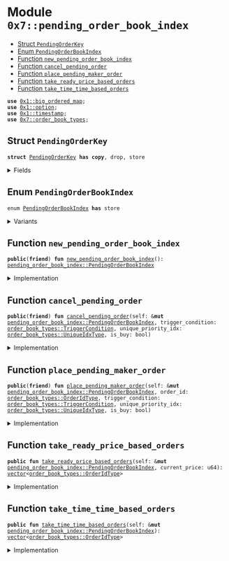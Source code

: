 
<a id="0x7_pending_order_book_index"></a>

# Module `0x7::pending_order_book_index`



-  [Struct `PendingOrderKey`](#0x7_pending_order_book_index_PendingOrderKey)
-  [Enum `PendingOrderBookIndex`](#0x7_pending_order_book_index_PendingOrderBookIndex)
-  [Function `new_pending_order_book_index`](#0x7_pending_order_book_index_new_pending_order_book_index)
-  [Function `cancel_pending_order`](#0x7_pending_order_book_index_cancel_pending_order)
-  [Function `place_pending_maker_order`](#0x7_pending_order_book_index_place_pending_maker_order)
-  [Function `take_ready_price_based_orders`](#0x7_pending_order_book_index_take_ready_price_based_orders)
-  [Function `take_time_time_based_orders`](#0x7_pending_order_book_index_take_time_time_based_orders)


<pre><code><b>use</b> <a href="../../aptos-framework/doc/big_ordered_map.md#0x1_big_ordered_map">0x1::big_ordered_map</a>;
<b>use</b> <a href="../../aptos-framework/../aptos-stdlib/../move-stdlib/doc/option.md#0x1_option">0x1::option</a>;
<b>use</b> <a href="../../aptos-framework/doc/timestamp.md#0x1_timestamp">0x1::timestamp</a>;
<b>use</b> <a href="order_book_types.md#0x7_order_book_types">0x7::order_book_types</a>;
</code></pre>



<a id="0x7_pending_order_book_index_PendingOrderKey"></a>

## Struct `PendingOrderKey`



<pre><code><b>struct</b> <a href="pending_order_book_index.md#0x7_pending_order_book_index_PendingOrderKey">PendingOrderKey</a> <b>has</b> <b>copy</b>, drop, store
</code></pre>



<details>
<summary>Fields</summary>


<dl>
<dt>
<code>price: u64</code>
</dt>
<dd>

</dd>
<dt>
<code>tie_breaker: <a href="order_book_types.md#0x7_order_book_types_UniqueIdxType">order_book_types::UniqueIdxType</a></code>
</dt>
<dd>

</dd>
</dl>


</details>

<a id="0x7_pending_order_book_index_PendingOrderBookIndex"></a>

## Enum `PendingOrderBookIndex`



<pre><code>enum <a href="pending_order_book_index.md#0x7_pending_order_book_index_PendingOrderBookIndex">PendingOrderBookIndex</a> <b>has</b> store
</code></pre>



<details>
<summary>Variants</summary>


<details>
<summary>V1</summary>


<details>
<summary>Fields</summary>


<dl>
<dt>
<code>price_move_down_index: <a href="../../aptos-framework/doc/big_ordered_map.md#0x1_big_ordered_map_BigOrderedMap">big_ordered_map::BigOrderedMap</a>&lt;<a href="pending_order_book_index.md#0x7_pending_order_book_index_PendingOrderKey">pending_order_book_index::PendingOrderKey</a>, <a href="order_book_types.md#0x7_order_book_types_OrderIdType">order_book_types::OrderIdType</a>&gt;</code>
</dt>
<dd>

</dd>
<dt>
<code>price_move_up_index: <a href="../../aptos-framework/doc/big_ordered_map.md#0x1_big_ordered_map_BigOrderedMap">big_ordered_map::BigOrderedMap</a>&lt;<a href="pending_order_book_index.md#0x7_pending_order_book_index_PendingOrderKey">pending_order_book_index::PendingOrderKey</a>, <a href="order_book_types.md#0x7_order_book_types_OrderIdType">order_book_types::OrderIdType</a>&gt;</code>
</dt>
<dd>

</dd>
<dt>
<code>time_based_index: <a href="../../aptos-framework/doc/big_ordered_map.md#0x1_big_ordered_map_BigOrderedMap">big_ordered_map::BigOrderedMap</a>&lt;u64, <a href="order_book_types.md#0x7_order_book_types_OrderIdType">order_book_types::OrderIdType</a>&gt;</code>
</dt>
<dd>

</dd>
</dl>


</details>

</details>

</details>

<a id="0x7_pending_order_book_index_new_pending_order_book_index"></a>

## Function `new_pending_order_book_index`



<pre><code><b>public</b>(<b>friend</b>) <b>fun</b> <a href="pending_order_book_index.md#0x7_pending_order_book_index_new_pending_order_book_index">new_pending_order_book_index</a>(): <a href="pending_order_book_index.md#0x7_pending_order_book_index_PendingOrderBookIndex">pending_order_book_index::PendingOrderBookIndex</a>
</code></pre>



<details>
<summary>Implementation</summary>


<pre><code><b>public</b>(<b>friend</b>) <b>fun</b> <a href="pending_order_book_index.md#0x7_pending_order_book_index_new_pending_order_book_index">new_pending_order_book_index</a>(): <a href="pending_order_book_index.md#0x7_pending_order_book_index_PendingOrderBookIndex">PendingOrderBookIndex</a> {
    PendingOrderBookIndex::V1 {
        price_move_up_index: new_default_big_ordered_map(),
        price_move_down_index: new_default_big_ordered_map(),
        time_based_index: new_default_big_ordered_map(),
    }
}
</code></pre>



</details>

<a id="0x7_pending_order_book_index_cancel_pending_order"></a>

## Function `cancel_pending_order`



<pre><code><b>public</b>(<b>friend</b>) <b>fun</b> <a href="pending_order_book_index.md#0x7_pending_order_book_index_cancel_pending_order">cancel_pending_order</a>(self: &<b>mut</b> <a href="pending_order_book_index.md#0x7_pending_order_book_index_PendingOrderBookIndex">pending_order_book_index::PendingOrderBookIndex</a>, trigger_condition: <a href="order_book_types.md#0x7_order_book_types_TriggerCondition">order_book_types::TriggerCondition</a>, unique_priority_idx: <a href="order_book_types.md#0x7_order_book_types_UniqueIdxType">order_book_types::UniqueIdxType</a>, is_buy: bool)
</code></pre>



<details>
<summary>Implementation</summary>


<pre><code><b>public</b>(<b>friend</b>) <b>fun</b> <a href="pending_order_book_index.md#0x7_pending_order_book_index_cancel_pending_order">cancel_pending_order</a>(
    self: &<b>mut</b> <a href="pending_order_book_index.md#0x7_pending_order_book_index_PendingOrderBookIndex">PendingOrderBookIndex</a>,
    trigger_condition: TriggerCondition,
    unique_priority_idx: UniqueIdxType,
    is_buy: bool
) {
    <b>let</b> (price_move_up_index, price_move_down_index, time_based_index) =
        trigger_condition.index(is_buy);
    <b>if</b> (price_move_up_index.is_some()) {
        self.price_move_up_index.remove(
            &<a href="pending_order_book_index.md#0x7_pending_order_book_index_PendingOrderKey">PendingOrderKey</a> {
                price: price_move_up_index.destroy_some(),
                tie_breaker: unique_priority_idx
            }
        );
    };
    <b>if</b> (price_move_down_index.is_some()) {
        self.price_move_down_index.remove(
            &<a href="pending_order_book_index.md#0x7_pending_order_book_index_PendingOrderKey">PendingOrderKey</a> {
                price: price_move_down_index.destroy_some(),
                tie_breaker: unique_priority_idx
            }
        );
    };
    <b>if</b> (time_based_index.is_some()) {
        self.time_based_index.remove(&time_based_index.destroy_some());
    };
}
</code></pre>



</details>

<a id="0x7_pending_order_book_index_place_pending_maker_order"></a>

## Function `place_pending_maker_order`



<pre><code><b>public</b>(<b>friend</b>) <b>fun</b> <a href="pending_order_book_index.md#0x7_pending_order_book_index_place_pending_maker_order">place_pending_maker_order</a>(self: &<b>mut</b> <a href="pending_order_book_index.md#0x7_pending_order_book_index_PendingOrderBookIndex">pending_order_book_index::PendingOrderBookIndex</a>, order_id: <a href="order_book_types.md#0x7_order_book_types_OrderIdType">order_book_types::OrderIdType</a>, trigger_condition: <a href="order_book_types.md#0x7_order_book_types_TriggerCondition">order_book_types::TriggerCondition</a>, unique_priority_idx: <a href="order_book_types.md#0x7_order_book_types_UniqueIdxType">order_book_types::UniqueIdxType</a>, is_buy: bool)
</code></pre>



<details>
<summary>Implementation</summary>


<pre><code><b>public</b>(<b>friend</b>) <b>fun</b> <a href="pending_order_book_index.md#0x7_pending_order_book_index_place_pending_maker_order">place_pending_maker_order</a>(
    self: &<b>mut</b> <a href="pending_order_book_index.md#0x7_pending_order_book_index_PendingOrderBookIndex">PendingOrderBookIndex</a>,
    order_id: OrderIdType,
    trigger_condition: TriggerCondition,
    unique_priority_idx: UniqueIdxType,
    is_buy: bool
) {
    // Add this order <b>to</b> the pending order book index
    <b>let</b> (price_move_down_index, price_move_up_index, time_based_index) =
        trigger_condition.index(is_buy);

    <b>if</b> (price_move_up_index.is_some()) {
        self.price_move_up_index.add(
            <a href="pending_order_book_index.md#0x7_pending_order_book_index_PendingOrderKey">PendingOrderKey</a> {
                price: price_move_up_index.destroy_some(),
                tie_breaker: unique_priority_idx
            },
            order_id
        );
    } <b>else</b> <b>if</b> (price_move_down_index.is_some()) {
        self.price_move_down_index.add(
            <a href="pending_order_book_index.md#0x7_pending_order_book_index_PendingOrderKey">PendingOrderKey</a> {
                price: price_move_down_index.destroy_some(),
                tie_breaker: unique_priority_idx
            },
            order_id
        );
    } <b>else</b> <b>if</b> (time_based_index.is_some()) {
        self.time_based_index.add(time_based_index.destroy_some(), order_id);
    };
}
</code></pre>



</details>

<a id="0x7_pending_order_book_index_take_ready_price_based_orders"></a>

## Function `take_ready_price_based_orders`



<pre><code><b>public</b> <b>fun</b> <a href="pending_order_book_index.md#0x7_pending_order_book_index_take_ready_price_based_orders">take_ready_price_based_orders</a>(self: &<b>mut</b> <a href="pending_order_book_index.md#0x7_pending_order_book_index_PendingOrderBookIndex">pending_order_book_index::PendingOrderBookIndex</a>, current_price: u64): <a href="../../aptos-framework/../aptos-stdlib/../move-stdlib/doc/vector.md#0x1_vector">vector</a>&lt;<a href="order_book_types.md#0x7_order_book_types_OrderIdType">order_book_types::OrderIdType</a>&gt;
</code></pre>



<details>
<summary>Implementation</summary>


<pre><code><b>public</b> <b>fun</b> <a href="pending_order_book_index.md#0x7_pending_order_book_index_take_ready_price_based_orders">take_ready_price_based_orders</a>(
    self: &<b>mut</b> <a href="pending_order_book_index.md#0x7_pending_order_book_index_PendingOrderBookIndex">PendingOrderBookIndex</a>, current_price: u64
): <a href="../../aptos-framework/../aptos-stdlib/../move-stdlib/doc/vector.md#0x1_vector">vector</a>&lt;OrderIdType&gt; {
    <b>let</b> orders = <a href="../../aptos-framework/../aptos-stdlib/../move-stdlib/doc/vector.md#0x1_vector_empty">vector::empty</a>();
    <b>while</b> (!self.price_move_up_index.is_empty()) {
        <b>let</b> (key, order_id) = self.price_move_up_index.borrow_front();
        <b>if</b> (current_price &gt;= key.price) {
            orders.push_back(*order_id);
            self.price_move_up_index.remove(&key);
        } <b>else</b> {
            <b>break</b>;
        }
    };
    <b>while</b> (!self.price_move_down_index.is_empty()) {
        <b>let</b> (key, order_id) = self.price_move_down_index.borrow_back();
        <b>if</b> (current_price &lt;= key.price) {
            orders.push_back(*order_id);
            self.price_move_down_index.remove(&key);
        } <b>else</b> {
            <b>break</b>;
        }
    };
    orders
}
</code></pre>



</details>

<a id="0x7_pending_order_book_index_take_time_time_based_orders"></a>

## Function `take_time_time_based_orders`



<pre><code><b>public</b> <b>fun</b> <a href="pending_order_book_index.md#0x7_pending_order_book_index_take_time_time_based_orders">take_time_time_based_orders</a>(self: &<b>mut</b> <a href="pending_order_book_index.md#0x7_pending_order_book_index_PendingOrderBookIndex">pending_order_book_index::PendingOrderBookIndex</a>): <a href="../../aptos-framework/../aptos-stdlib/../move-stdlib/doc/vector.md#0x1_vector">vector</a>&lt;<a href="order_book_types.md#0x7_order_book_types_OrderIdType">order_book_types::OrderIdType</a>&gt;
</code></pre>



<details>
<summary>Implementation</summary>


<pre><code><b>public</b> <b>fun</b> <a href="pending_order_book_index.md#0x7_pending_order_book_index_take_time_time_based_orders">take_time_time_based_orders</a>(
    self: &<b>mut</b> <a href="pending_order_book_index.md#0x7_pending_order_book_index_PendingOrderBookIndex">PendingOrderBookIndex</a>
): <a href="../../aptos-framework/../aptos-stdlib/../move-stdlib/doc/vector.md#0x1_vector">vector</a>&lt;OrderIdType&gt; {
    <b>let</b> orders = <a href="../../aptos-framework/../aptos-stdlib/../move-stdlib/doc/vector.md#0x1_vector_empty">vector::empty</a>();
    <b>while</b> (!self.time_based_index.is_empty()) {
        <b>let</b> current_time = <a href="../../aptos-framework/doc/timestamp.md#0x1_timestamp_now_seconds">timestamp::now_seconds</a>();
        <b>let</b> (time, order_id) = self.time_based_index.borrow_front();
        <b>if</b> (current_time &gt;= time) {
            orders.push_back(*order_id);
            self.time_based_index.remove(&time);
        } <b>else</b> {
            <b>break</b>;
        }
    };
    orders
}
</code></pre>



</details>


[move-book]: https://aptos.dev/move/book/SUMMARY
